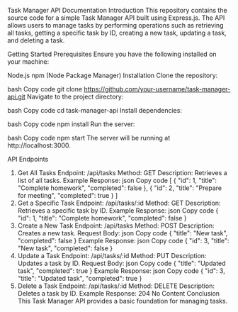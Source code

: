 Task Manager API Documentation
Introduction
This repository contains the source code for a simple Task Manager API built using Express.js. The API allows users to manage tasks by performing operations such as retrieving all tasks, getting a specific task by ID, creating a new task, updating a task, and deleting a task.

Getting Started
Prerequisites
Ensure you have the following installed on your machine:

Node.js
npm (Node Package Manager)
Installation
Clone the repository:

bash
Copy code
git clone https://github.com/your-username/task-manager-api.git
Navigate to the project directory:

bash
Copy code
cd task-manager-api
Install dependencies:

bash
Copy code
npm install
Run the server:

bash
Copy code
npm start
The server will be running at http://localhost:3000.

API Endpoints
1. Get All Tasks
Endpoint: /api/tasks
Method: GET
Description: Retrieves a list of all tasks.
Example Response:
json
Copy code
[
  { "id": 1, "title": "Complete homework", "completed": false },
  { "id": 2, "title": "Prepare for meeting", "completed": true }
]
2. Get a Specific Task
Endpoint: /api/tasks/:id
Method: GET
Description: Retrieves a specific task by ID.
Example Response:
json
Copy code
{ "id": 1, "title": "Complete homework", "completed": false }
3. Create a New Task
Endpoint: /api/tasks
Method: POST
Description: Creates a new task.
Request Body:
json
Copy code
{ "title": "New task", "completed": false }
Example Response:
json
Copy code
{ "id": 3, "title": "New task", "completed": false }
4. Update a Task
Endpoint: /api/tasks/:id
Method: PUT
Description: Updates a task by ID.
Request Body:
json
Copy code
{ "title": "Updated task", "completed": true }
Example Response:
json
Copy code
{ "id": 3, "title": "Updated task", "completed": true }
5. Delete a Task
Endpoint: /api/tasks/:id
Method: DELETE
Description: Deletes a task by ID.
Example Response: 204 No Content
Conclusion
This Task Manager API provides a basic foundation for managing tasks.
